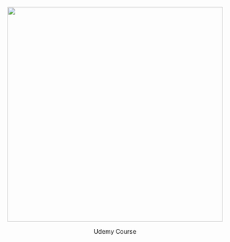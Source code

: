
<p align="center">
  <img src="https://github.com/Juansito19/50_proyects_50_days/assets/138678918/40a0e972-e030-4217-8137-37dbe31c08a6" height="500"/>
</p>
<p align="center">Udemy Course</p>
